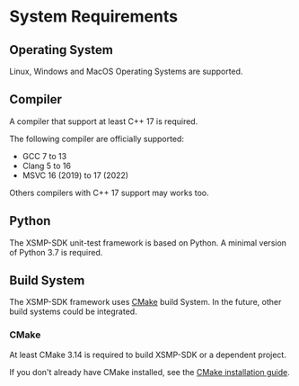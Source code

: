 # System Requirements


## Operating System

Linux, Windows and MacOS Operating Systems are supported.


## Compiler

A compiler that support at least C++ 17 is required.

The following compiler are officially supported:
 - GCC 7 to 13
 - Clang 5 to 16
 - MSVC 16 (2019) to 17 (2022)
 
Others compilers with C++ 17 support may works too.
 
## Python

The XSMP-SDK unit-test framework is based on Python. A minimal version of Python 3.7 is required.

 
## Build System

The XSMP-SDK framework uses [CMake](https://cmake.org/) build System. In the future, other build systems could be integrated.

### CMake

At least CMake 3.14 is required to build XSMP-SDK or a dependent project.
 
If you don't already have CMake installed, see the [CMake installation guide](https://cmake.org/install).

